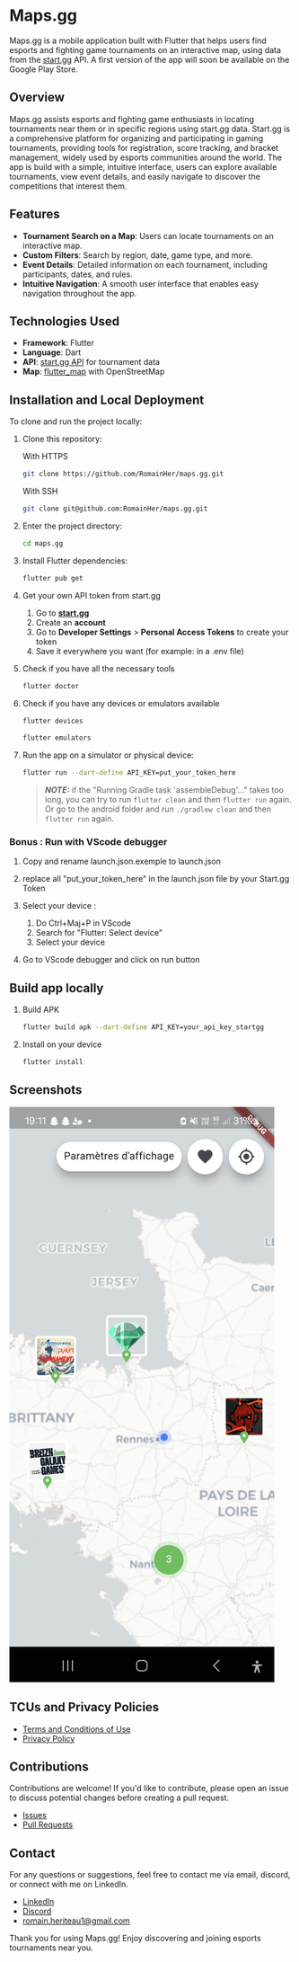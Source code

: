# Maps.gg

Maps.gg is a mobile application built with Flutter that helps users find esports
and fighting game tournaments on an interactive map, using data from the
[start.gg](https://www.start.gg/) API. A first version of the app will soon be
available on the Google Play Store.

## Overview

Maps.gg assists esports and fighting game enthusiasts in locating tournaments
near them or in specific regions using start.gg data. Start.gg is a comprehensive
platform for organizing and participating in gaming tournaments, providing tools
for registration, score tracking, and bracket management, widely used by esports
communities around the world. The app is build with a simple, intuitive interface,
users can explore available tournaments, view event details, and easily navigate
to discover the competitions that interest them.

## Features

- **Tournament Search on a Map**: Users can locate tournaments on an interactive map.
- **Custom Filters**: Search by region, date, game type, and more.
- **Event Details**: Detailed information on each tournament, including participants, dates, and rules.
- **Intuitive Navigation**: A smooth user interface that enables easy navigation throughout the app.

## Technologies Used

- **Framework**: Flutter
- **Language**: Dart
- **API**: [start.gg API](https://developer.start.gg/docs/intro) for tournament data
- **Map**: [flutter_map](https://pub.dev/packages/flutter_map) with OpenStreetMap

## Installation and Local Deployment

To clone and run the project locally:

1. Clone this repository:

    With HTTPS

    ```bash
    git clone https://github.com/RomainHer/maps.gg.git

    ```

    With SSH

    ```bash
    git clone git@github.com:RomainHer/maps.gg.git
    ```

2. Enter the project directory:

    ```bash
    cd maps.gg
    ```

3. Install Flutter dependencies:

    ```bash
    flutter pub get
    ```

4. Get your own API token from start.gg

    1. Go to **[start.gg](https://start.gg)**
    2. Create an **account**
    3. Go to **Developer Settings** > **Personal Access Tokens** to create your token
    4. Save it everywhere you want (for example: in a .env file)

5. Check if you have all the necessary tools

    ```bash
    flutter doctor
    ```

6. Check if you have any devices or emulators available

    ```bash
    flutter devices
    ```

    ```bash
    flutter emulators
    ```

7. Run the app on a simulator or physical device:

    ```bash
    flutter run --dart-define API_KEY=put_your_token_here
    ```

    > **_NOTE:_** if the "Running Gradle task 'assembleDebug'..." takes too long, you can try to run `flutter clean` and then `flutter run` again. Or go to the android folder and run `./gradlew clean` and then `flutter run` again.

### Bonus : Run with VScode debugger

1. Copy and rename launch.json.exemple to launch.json

2. replace all "put_your_token_here" in the launch.json file by your Start.gg Token

3. Select your device :

    1. Do Ctrl+Maj+P in VScode
    2. Search for "Flutter: Select device"
    3. Select your device

4. Go to VScode debugger and click on run button

## Build app locally

1. Build APK

    ```bash
    flutter build apk --dart-define API_KEY=your_api_key_startgg
    ```

2. Install on your device

    ```bash
    flutter install
    ```

## Screenshots

![Screenshot 1](Screenshot1.jpg)

## TCUs and Privacy Policies

- [Terms and Conditions of Use](./TCU.md)
- [Privacy Policy](./PrivacyPolicies.md)

## Contributions

Contributions are welcome! If you'd like to contribute, please open an issue to discuss potential changes before creating a pull request.

- [Issues](https://github.com/RomainHer/RomainHer.github.io/issues)
- [Pull Requests](https://github.com/RomainHer/RomainHer.github.io/pulls)

## Contact

For any questions or suggestions, feel free to contact me via email, discord, or connect with me on LinkedIn.

- [LinkedIn](https://www.linkedin.com/in/romain-heriteau-1b902b205)
- [Discord](https://discordapp.com/users/620287550577180715)
- <romain.heriteau1@gmail.com>

Thank you for using Maps.gg! Enjoy discovering and joining esports tournaments near you.
